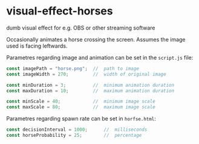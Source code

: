 # visual-effect-horses
dumb visual effect for e.g. OBS or other streaming software

Occasionally animates a horse crossing the screen.
Assumes the image used is facing leftwards.

Parametres regarding image and animation can be set in the `script.js` file:
```javascript
const imagePath = "horse.png";  //  path to image
const imageWidth = 270;         //  width of original image

const minDuration = 3;          //  minimum animation duration
const maxDuration = 10;         //  maximum animation duration

const minScale = 40;            //  minimum image scale
const maxScale = 80;            //  maximum image scale
```

Parametres regarding spawn rate can be set in `horfse.html`:
```javascript
const decisionInterval = 1000;      //  milliseconds
const horseProbability = 25;        //  percentage
```

